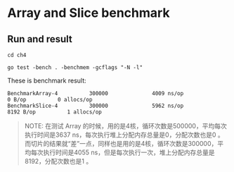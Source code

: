 # Array and Slice benchmark

## Run and result

```
cd ch4

go test -bench . -benchmem -gcflags "-N -l"
```

These is benchmark result:
```
BenchmarkArray-4          300000              4009 ns/op               0 B/op          0 allocs/op
BenchmarkSlice-4          300000              5962 ns/op            8192 B/op          1 allocs/op
```

> NOTE: 在测试 Array 的时候，用的是4核，循环次数是500000，平均每次执行时间是3637 ns，每次执行堆上分配内存总量是0，分配次数也是0 。而切片的结果就“差”一点，同样也是用的是4核，循环次数是300000，平均每次执行时间是4055 ns，但是每次执行一次，堆上分配内存总量是8192，分配次数也是1 。